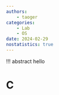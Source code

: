 ```yaml
---
authors:
    - taoger
categories:
    - Lab
    - OS
date: 2024-02-29
nostatistics: true
---
```


!!! abstract
    hello

<!-- more -->

# C 
